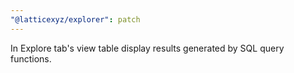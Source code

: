 ```yaml
---
"@latticexyz/explorer": patch
---
```


In Explore tab's view table display results generated by SQL query functions.
